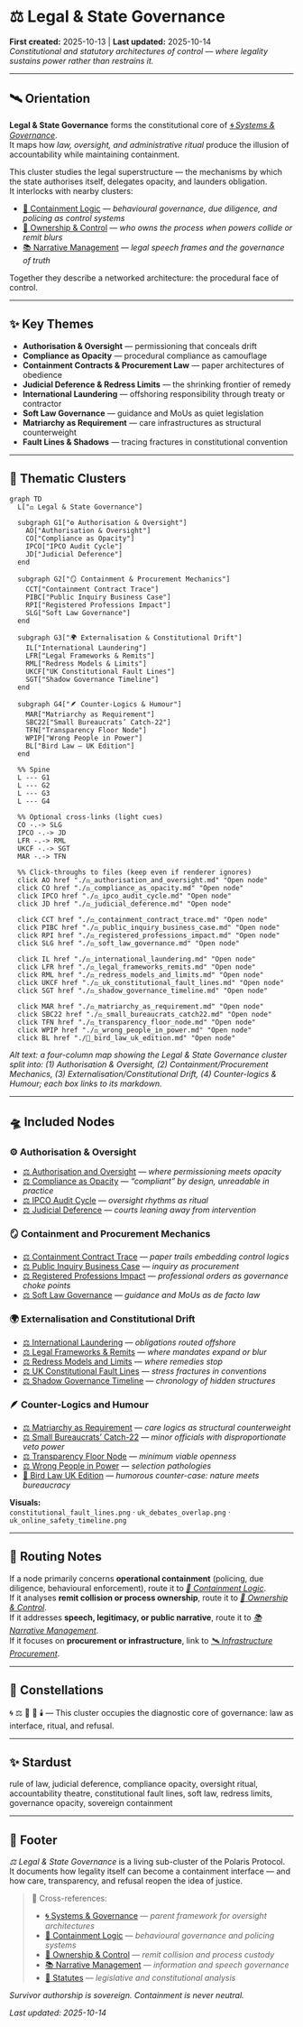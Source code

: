 # ⚖️ Legal & State Governance  
**First created:** 2025-10-13 | **Last updated:** 2025-10-14  
*Constitutional and statutory architectures of control — where legality sustains power rather than restrains it.*  

---

## 🛰️ Orientation  

**Legal & State Governance** forms the constitutional core of *[🌀 Systems & Governance](../README.md)*.  
It maps how *law, oversight, and administrative ritual* produce the illusion of accountability while maintaining containment.  

This cluster studies the legal superstructure — the mechanisms by which the state authorises itself, delegates opacity, and launders obligation.  
It interlocks with nearby clusters:  

- [💫 Containment Logic](../💫_Containment_Logic/README.md) — *behavioural governance, due diligence, and policing as control systems*  
- [👑 Ownership & Control](../👑_Ownership_Control/README.md) — *who owns the process when powers collide or remit blurs*  
- [📚 Narrative Management](../📚_Narrative_Management/README.md) — *legal speech frames and the governance of truth*  

Together they describe a networked architecture: the procedural face of control.

---

## ✨ Key Themes  

- **Authorisation & Oversight** — permissioning that conceals drift  
- **Compliance as Opacity** — procedural compliance as camouflage  
- **Containment Contracts & Procurement Law** — paper architectures of obedience  
- **Judicial Deference & Redress Limits** — the shrinking frontier of remedy  
- **International Laundering** — offshoring responsibility through treaty or contractor  
- **Soft Law Governance** — guidance and MoUs as quiet legislation  
- **Matriarchy as Requirement** — care infrastructures as structural counterweight  
- **Fault Lines & Shadows** — tracing fractures in constitutional convention

---

## 💫 Thematic Clusters

```mermaid
graph TD
  L["⚖️ Legal & State Governance"]

  subgraph G1["⚙️ Authorisation & Oversight"]
    AO["Authorisation & Oversight"]
    CO["Compliance as Opacity"]
    IPCO["IPCO Audit Cycle"]
    JD["Judicial Deference"]
  end

  subgraph G2["🪞 Containment & Procurement Mechanics"]
    CCT["Containment Contract Trace"]
    PIBC["Public Inquiry Business Case"]
    RPI["Registered Professions Impact"]
    SLG["Soft Law Governance"]
  end

  subgraph G3["🌍 Externalisation & Constitutional Drift"]
    IL["International Laundering"]
    LFR["Legal Frameworks & Remits"]
    RML["Redress Models & Limits"]
    UKCF["UK Constitutional Fault Lines"]
    SGT["Shadow Governance Timeline"]
  end

  subgraph G4["🪶 Counter-Logics & Humour"]
    MAR["Matriarchy as Requirement"]
    SBC22["Small Bureaucrats’ Catch-22"]
    TFN["Transparency Floor Node"]
    WPIP["Wrong People in Power"]
    BL["Bird Law — UK Edition"]
  end

  %% Spine
  L --- G1
  L --- G2
  L --- G3
  L --- G4

  %% Optional cross-links (light cues)
  CO -.-> SLG
  IPCO -.-> JD
  LFR -.-> RML
  UKCF -.-> SGT
  MAR -.-> TFN

  %% Click-throughs to files (keep even if renderer ignores)
  click AO href "./⚖️_authorisation_and_oversight.md" "Open node"
  click CO href "./⚖️_compliance_as_opacity.md" "Open node"
  click IPCO href "./⚖️_ipco_audit_cycle.md" "Open node"
  click JD href "./⚖️_judicial_deference.md" "Open node"

  click CCT href "./⚖️_containment_contract_trace.md" "Open node"
  click PIBC href "./⚖️_public_inquiry_business_case.md" "Open node"
  click RPI href "./⚖️_registered_professions_impact.md" "Open node"
  click SLG href "./⚖️_soft_law_governance.md" "Open node"

  click IL href "./⚖️_international_laundering.md" "Open node"
  click LFR href "./⚖️_legal_frameworks_remits.md" "Open node"
  click RML href "./⚖️_redress_models_and_limits.md" "Open node"
  click UKCF href "./⚖️_uk_constitutional_fault_lines.md" "Open node"
  click SGT href "./⚖️_shadow_governance_timeline.md" "Open node"

  click MAR href "./⚖️_matriarchy_as_requirement.md" "Open node"
  click SBC22 href "./⚖️_small_bureaucrats_catch22.md" "Open node"
  click TFN href "./⚖️_transparency_floor_node.md" "Open node"
  click WPIP href "./⚖️_wrong_people_in_power.md" "Open node"
  click BL href "./🦤_bird_law_uk_edition.md" "Open node"
```

_Alt text: a four-column map showing the Legal & State Governance cluster split into: (1) Authorisation & Oversight, (2) Containment/Procurement Mechanics, (3) Externalisation/Constitutional Drift, (4) Counter-logics & Humour; each box links to its markdown._  

---

## 🛸 Included Nodes  

### ⚙️ Authorisation & Oversight  

- [⚖️ Authorisation and Oversight](./⚖️_authorisation_and_oversight.md) — *where permissioning meets opacity*  
- [⚖️ Compliance as Opacity](./⚖️_compliance_as_opacity.md) — *“compliant” by design, unreadable in practice*  
- [⚖️ IPCO Audit Cycle](./⚖️_ipco_audit_cycle.md) — *oversight rhythms as ritual*  
- [⚖️ Judicial Deference](./⚖️_judicial_deference.md) — *courts leaning away from intervention*  

### 🪞 Containment and Procurement Mechanics  

- [⚖️ Containment Contract Trace](./⚖️_containment_contract_trace.md) — *paper trails embedding control logics*  
- [⚖️ Public Inquiry Business Case](./⚖️_public_inquiry_business_case.md) — *inquiry as procurement*  
- [⚖️ Registered Professions Impact](./⚖️_registered_professions_impact.md) — *professional orders as governance choke points*  
- [⚖️ Soft Law Governance](./⚖️_soft_law_governance.md) — *guidance and MoUs as de facto law*  

### 🌍 Externalisation and Constitutional Drift  

- [⚖️ International Laundering](./⚖️_international_laundering.md) — *obligations routed offshore*  
- [⚖️ Legal Frameworks & Remits](./⚖️_legal_frameworks_remits.md) — *where mandates expand or blur*  
- [⚖️ Redress Models and Limits](./⚖️_redress_models_and_limits.md) — *where remedies stop*  
- [⚖️ UK Constitutional Fault Lines](./⚖️_uk_constitutional_fault_lines.md) — *stress fractures in conventions*  
- [⚖️ Shadow Governance Timeline](./⚖️_shadow_governance_timeline.md) — *chronology of hidden structures*  

### 🪶 Counter-Logics and Humour  

- [⚖️ Matriarchy as Requirement](./⚖️_matriarchy_as_requirement.md) — *care logics as structural counterweight*  
- [⚖️ Small Bureaucrats’ Catch-22](./⚖️_small_bureaucrats_catch22.md) — *minor officials with disproportionate veto power*  
- [⚖️ Transparency Floor Node](./⚖️_transparency_floor_node.md) — *minimum viable openness*  
- [⚖️ Wrong People in Power](./⚖️_wrong_people_in_power.md) — *selection pathologies*  
- [🦤 Bird Law UK Edition](./🦤_bird_law_uk_edition.md) — *humorous counter-case: nature meets bureaucracy*  

**Visuals:**  
`constitutional_fault_lines.png` · `uk_debates_overlap.png` · `uk_online_safety_timeline.png`

---

## 🚀 Routing Notes  

If a node primarily concerns **operational containment** (policing, due diligence, behavioural enforcement), route it to *[💫 Containment Logic](../💫_Containment_Logic/README.md)*.  
If it analyses **remit collision or process ownership**, route it to *[👑 Ownership & Control](../👑_Ownership_Control/README.md)*.  
If it addresses **speech, legitimacy, or public narrative**, route it to *[📚 Narrative Management](../📚_Narrative_Management/README.md)*.  
If it focuses on **procurement or infrastructure**, link to *[🛰️ Infrastructure Procurement](../🛰️_Infrastructure_Procurement/README.md)*.  

---

## 🌌 Constellations  

🌀 ⚖️ 🔮 📜 🕯️ — This cluster occupies the diagnostic core of governance: law as interface, ritual, and refusal.

---

## ✨ Stardust  

rule of law, judicial deference, compliance opacity, oversight ritual, accountability theatre, constitutional fault lines, soft law, redress limits, governance opacity, sovereign containment

---

## 🏮 Footer  

*⚖️ Legal & State Governance* is a living sub-cluster of the Polaris Protocol.  
It documents how legality itself can become a containment interface — and how care, transparency, and refusal reopen the idea of justice.  

> 📡 Cross-references:
> 
> - [🌀 Systems & Governance](../README.md) — *parent framework for oversight architectures*  
> - [💫 Containment Logic](../💫_Containment_Logic/README.md) — *behavioural governance and policing systems*  
> - [👑 Ownership & Control](../👑_Ownership_Control/README.md) — *remit collision and process custody*  
> - [📚 Narrative Management](../📚_Narrative_Management/README.md) — *information and speech governance*  
> - [📜 Statutes](../../📜_Statutes/README.md) — *legislative and constitutional analysis*  

*Survivor authorship is sovereign. Containment is never neutral.*  

_Last updated: 2025-10-14_
